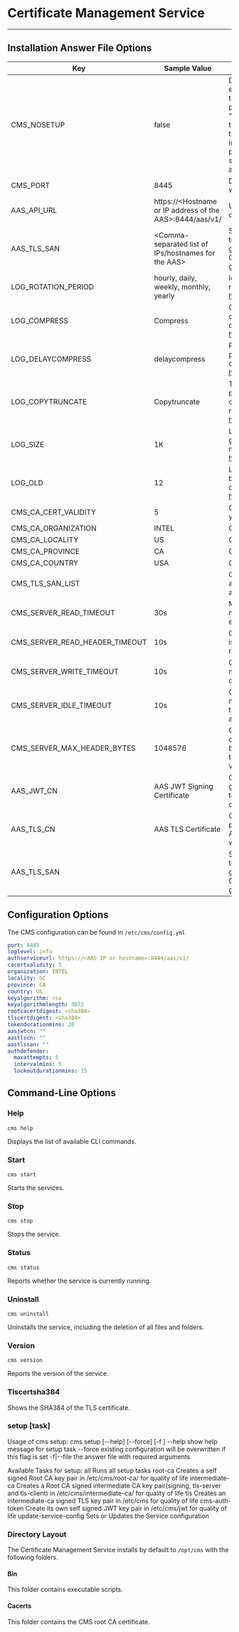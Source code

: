# Certificate Management Service
------------------------------

## Installation Answer File Options

| Key                                | Sample Value                                               | Description                                                  |
| ---------------------------------- | ---------------------------------------------------------- | ------------------------------------------------------------ |
| CMS\_NOSETUP                       | false                                                      | Determines whether “setup” will be executed after installation. Typically this is set to “false” to install and perform setup in one action. The “true” option is intended for building the service as a container, where the installation would be part of the image build, and setup would be performed when the container starts for the first time to generate any persistent data. |
| CMS\_PORT                          | 8445                                                       | Defines the HTTPS port the service will use.                 |
| AAS\_API\_URL                      | https://\<Hostname or IP address of the AAS\>:8444/aas/v1/ | URL to connect to the AAS, used during setup for authentication. |
| AAS\_TLS\_SAN                      | \<Comma-separated list of IPs/hostnames for the AAS\>      | SAN list populated in special JWT token, this token is used by AAS to get TLS certificate signed from CMS. SAN list in this token and CSR generated by AAS must match. |
| LOG\_ROTATION\_PERIOD              | hourly, daily, weekly, monthly, yearly                     | log rotation period, for more details refer- https://linux.die.net/man/8/logrotate |
| LOG\_COMPRESS                      | Compress                                                   | Old versions of log files are compressed with gzip, for more details refer- https://linux.die.net/man/8/logrotate |
| LOG\_DELAYCOMPRESS                 | delaycompress                                              | Postpone compression of the previous log file to the next rotation cycle, for more details refer- https://linux.die.net/man/8/logrotate |
| LOG\_COPYTRUNCATE                  | Copytruncate                                               | Truncate the original log file in place after creating a copy,'create' creates new one, for more details refer- https://linux.die.net/man/8/logrotate |
| LOG\_SIZE                          | 1K                                                         | Log files are rotated when they grow bigger than size bytes, for more details refer- https://linux.die.net/man/8/logrotate |
| LOG\_OLD                           | 12                                                         | Log files are rotated count times before being removed, for more details refer- https://linux.die.net/man/8/logrotate |
| CMS\_CA\_CERT\_VALIDITY            | 5                                                          | CMS Root Certificate Validity in years                       |
| CMS\_CA\_ORGANIZATION              | INTEL                                                      | CMS Certificate Organization                                 |
| CMS\_CA\_LOCALITY                  | US                                                         | CMS Certificate locality                                     |
| CMS\_CA\_PROVINCE                  | CA                                                         | CMS Certificate province                                     |
| CMS\_CA\_COUNTRY                   | USA                                                        | CMS Certificate country                                      |
| CMS\_TLS\_SAN\_LIST                |                                                            | Comma-separated list of IP addresses and hostnames to be added to the SAN list of CMS server |
| CMS\_SERVER\_READ\_TIMEOUT         | 30s                                                        | MS server - ReadTimeout is the maximum duration for reading the entire request, including the body. |
| CMS\_SERVER\_READ\_HEADER\_TIMEOUT | 10s                                                        | CMS server - ReadHeaderTimeout is the amount of time allowed to read request headers |
| CMS\_SERVER\_WRITE\_TIMEOUT        | 10s                                                        | CMS server - WriteTimeout is the maximum duration before timing out writes of the response. |
| CMS\_SERVER\_IDLE\_TIMEOUT         | 10s                                                        | CMS server - IdleTimeout is the maximum amount of time to wait for the next request when keep-alives are enabled. |
| CMS\_SERVER\_MAX\_HEADER\_BYTES    | 1048576                                                    | CMS server - MaxHeaderBytes controls the maximum number of bytes the server will read parsing the request header's keys and values, including the request line. |
| AAS\_JWT\_CN                       | AAS JWT Signing Certificate                                | CN of AAS JWT certificate, this gets populated in special JWT token. AAS must send JWT certificate CSR with this CN. |
| AAS\_TLS\_CN                       | AAS TLS Certificate                                        | CN of AAS TLS certificate, this gets populated in special JWT token. AAS must send TLS certificate CSR with this CN. |
| AAS\_TLS\_SAN                      |                                                            | SAN list populated in special JWT token, this token is used by AAS to get TLS certificate signed from CMS. SAN list in this token and CSR generated by AAS must match. |

## Configuration Options

The CMS configuration can be found in `/etc/cms/config.yml`

```yaml
port: 8445
loglevel: info
authserviceurl: https://<AAS IP or hostname>:8444/aas/v1/
cacertvalidity: 5
organization: INTEL
locality: SC
province: CA
country: US
keyalgorithm: rsa
keyalgorithmlength: 3072
rootcacertdigest: <sha384>
tlscertdigest: <sha384>
tokendurationmins: 20
aasjwtcn: ""
aastlscn: ""
aastlssan: ""
authdefender:
  maxattempts: 5
  intervalmins: 5
  lockoutdurationmins: 15
```

## Command-Line Options

### Help

`cms help`

Displays the list of available CLI commands.

### Start

`cms start`

Starts the services.

### Stop

`cms stop`

Stops the service.

### Status

`cms status`

Reports whether the service is currently running.

### Uninstall

`cms uninstall`

Uninstalls the service, including the deletion of all files and folders.

### Version

`cms version`

Reports the version of the service.

### Tlscertsha384

Shows the SHA384 of the TLS certificate.

### setup \[task\]

Usage of cms setup:
        cms setup <task> [--help] [--force] [-f <answer-file>]
                --help                      show help message for setup task
                --force                     existing configuration will be overwritten if this flag is set
                -f|--file <answer-file>     the answer file with required arguments

Available Tasks for setup:
    all                       Runs all setup tasks
    root-ca                   Creates a self signed Root CA key pair in /etc/cms/root-ca/ for quality of life
    intermediate-ca           Creates a Root CA signed intermediate CA key pair(signing, tls-server and tls-client) in /etc/cms/intermediate-ca/ for quality of life
    tls                       Creates an intermediate-ca signed TLS key pair in /etc/cms for quality of life
    cms-auth-token            Create its own self signed JWT key pair in /etc/cms/jwt for quality of life
    update-service-config     Sets or Updates the Service configuration

### Directory Layout

The Certificate Management Service installs by default to `/opt/cms` with
the following folders.

#### Bin

This folder contains executable scripts.

#### Cacerts

This folder contains the CMS root CA certificate.